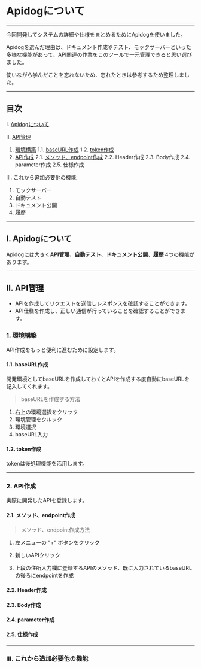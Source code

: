 # Apidogについて

***

今回開発してシステムの詳細や仕様をまとめるためにApidogを使いました。

Apidogを選んだ理由は、ドキュメント作成やテスト、モックサーバーといった多様な機能があって、API関連の作業をこのツールで一元管理できると思い選びました。

使いながら学んだことを忘れないため、忘れたときは参考するため整理しました。

***

## 目次

Ⅰ. [Apidogについて](#ⅰ-apidogについて)

Ⅱ. [API管理](#ⅱ-api管理)

1. [環境構築](#2-1-環境構築)
1.1. [baseURL作成](#2-1-1-baseurl作成)
1.2. [token作成](#2-1-2-token作成)
2. [API作成](#2-2-api作成)
2.1. [メソッド、endpoint作成](#2-2-1-メソッドendpoint作成)
2.2. Header作成
2.3. Body作成
2.4. parameter作成
2.5. 仕様作成

Ⅲ. これから追加必要他の機能

1. モックサーバー
2. 自動テスト
3. ドキュメント公開
4. 履歴

***

## Ⅰ. Apidogについて

Apidogには大きく**API管理**、**自動テスト**、**ドキュメント公開**、**履歴** 4つの機能があります。

***

## Ⅱ. API管理

- APIを作成してリクエストを送信しレスポンスを確認することができます。
- API仕様を作成し、正しい通信が行っていることを確認することができます。

### 1. 環境構築

API作成をもっと便利に進むために設定します。

#### 1.1. baseURL作成

開発環境としてbaseURLを作成しておくとAPIを作成する度自動にbaseURLを記入してくれます。

> baseURLを作成する方法

1. 右上の環境選択をクリック
2. 環境管理をクルック
3. 環境選択
4. baseURL入力

#### 1.2. token作成

tokenは後処理機能を活用します。

***

### 2. API作成

実際に開発したAPIを登録します。

#### 2.1. メソッド、endpoint作成

> メソッド、endpoint作成方法

1. 左メニューの "+" ボタンをクリック

2. 新しいAPIクリック

3. 上段の住所入力欄に登録するAPIのメソッド、既に入力されているbaseURLの後ろにendpointを作成

#### 2.2. Header作成

#### 2.3. Body作成

#### 2.4. parameter作成

#### 2.5. 仕様作成

***

### Ⅲ. これから追加必要他の機能



































